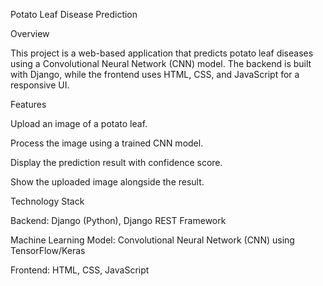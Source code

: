 Potato Leaf Disease Prediction

Overview

This project is a web-based application that predicts potato leaf diseases using a Convolutional Neural Network (CNN) model. The backend is built with Django, while the frontend uses HTML, CSS, and JavaScript for a responsive UI.

Features

Upload an image of a potato leaf.

Process the image using a trained CNN model.

Display the prediction result with confidence score.

Show the uploaded image alongside the result.

Technology Stack

Backend: Django (Python), Django REST Framework

Machine Learning Model: Convolutional Neural Network (CNN) using TensorFlow/Keras

Frontend: HTML, CSS, JavaScript

